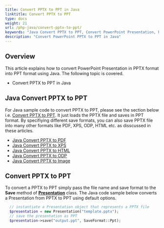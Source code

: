 ```yaml
---
title: Convert PPTX to PPT in Java
linktitle: Convert PPTX to PPT
type: docs
weight: 21
url: /php-java/convert-pptx-to-ppt/
keywords: "Java Convert PPTX to PPT, Convert PowerPoint Presentation, PPTX to PPT, Java, Aspose.Slides"
description: "Convert PowerPoint PPTX to PPT in Java"
---
```


## **Overview**

This article explains how to convert PowerPoint Presentation in PPTX format into PPT format using Java. The following topic is covered.

- Convert PPTX to PPT in Java

## **Java Convert PPTX to PPT**

For Java sample code to convert PPTX to PPT, please see the section below i.e. [Convert PPTX to PPT](#convert-pptx-to-ppt). It just loads the PPTX file and saves in PPT format. By specifiying different save formats, you can also save PPTX file into many other formats like PDF, XPS, ODP, HTML etc. as disscussed in these articles. 

- [Java Convert PPTX to PDF](https://docs.aspose.com/slides/php-java/convert-powerpoint-to-pdf/)
- [Java Convert PPTX to XPS](https://docs.aspose.com/slides/php-java/convert-powerpoint-to-xps/)
- [Java Convert PPTX to HTML](https://docs.aspose.com/slides/php-java/convert-powerpoint-to-html/)
- [Java Convert PPTX to ODP](https://docs.aspose.com/slides/php-java/save-presentation/)
- [Java Convert PPTX to Image](https://docs.aspose.com/slides/php-java/convert-powerpoint-to-png/)

## **Convert PPTX to PPT**
To convert a PPTX to PPT simply pass the file name and save format to the **Save** method of [**Presentation**](https://reference.aspose.com/slides/php-java/com.aspose.slides/Presentation) class. The Java code sample below converts a Presentation from PPTX to PPT using default options.

```php
  // instantiate a Presentation object that represents a PPTX file
  $presentation = new Presentation("template.pptx");
  // save the presentation as PPT
  $presentation->save("output.ppt", SaveFormat::Ppt);

```
